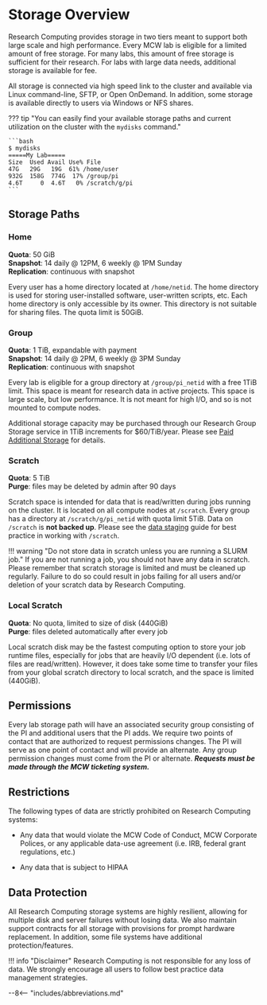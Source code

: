 # Storage Overview

Research Computing provides storage in two tiers meant to support both large scale and high performance. Every MCW lab is eligible for a limited amount of free storage. For many labs, this amount of free storage is sufficient for their research. For labs with large data needs, additional storage is available for fee.

All storage is connected via high speed link to the cluster and available via Linux command-line, SFTP, or Open OnDemand. In addition, some storage is available directly to users via Windows or NFS shares.

??? tip "You can easily find your available storage paths and current utilization on the cluster  with the `mydisks` command."

    ```bash
    $ mydisks
    =====My Lab=====
    Size  Used Avail Use% File
    47G   29G   19G  61% /home/user
    932G  158G  774G  17% /group/pi
    4.6T     0  4.6T   0% /scratch/g/pi
    ```

## Storage Paths

### Home

**Quota**: 50 GiB  
**Snapshot**: 14 daily @ 12PM, 6 weekly @ 1PM Sunday  
**Replication**: continuous with snapshot

Every user has a home directory located at `/home/netid`. The home directory is used for storing user-installed software, user-written scripts, etc. Each home directory is only accessible by its owner. This directory is not suitable for sharing files. The quota limit is 50GiB.

### Group

**Quota**: 1 TiB, expandable with payment  
**Snapshot**: 14 daily @ 2PM, 6 weekly @ 3PM Sunday  
**Replication**: continuous with snapshot

Every lab is eligible for a group directory at `/group/pi_netid` with a free 1TiB limit. This space is meant for research data in active projects. This space is large scale, but low performance. It is not meant for high I/O, and so is not mounted to compute nodes.

Additional storage capacity may be purchased through our Research Group Storage service in 1TiB increments for $60/TiB/year. Please see [Paid Additional Storage](../storage/paid-storage.md) for details.

### Scratch

**Quota**: 5 TiB  
**Purge**: files may be deleted by admin after 90 days

Scratch space is intended for data that is read/written during jobs running on the cluster. It is located on all compute nodes at `/scratch`. Every group has a directory at `/scratch/g/pi_netid` with quota limit 5TiB. Data on `/scratch` is **not backed up**. Please see the [data staging](../user-guide/jobs/storage-job.md) guide for best practice in working with `/scratch`.

!!! warning "Do not store data in scratch unless you are running a SLURM job."
    If you are not running a job, you should not have any data in scratch. Please remember that scratch storage is limited and must be cleaned up regularly. Failure to do so could result in jobs failing for all users and/or deletion of your scratch data by Research Computing.

### Local Scratch

**Quota**: No quota, limited to size of disk (440GiB)  
**Purge**: files deleted automatically after every job

Local scratch disk may be the fastest computing option to store your job runtime files, especially for jobs that are heavily I/O dependent (i.e. lots of files are read/written). However, it does take some time to transfer your files from your global scratch directory to local scratch, and the space is limited (440GiB).

## Permissions

Every lab storage path will have an associated security group consisting of the PI and additional users that the PI adds. We require two points of contact that are authorized to request permissions changes. The PI will serve as one point of contact and will provide an alternate. Any group permission changes must come from the PI or alternate. ***Requests must be made through the MCW ticketing system.***

## Restrictions

The following types of data are strictly prohibited on Research Computing systems:

- Any data that would violate the MCW Code of Conduct, MCW Corporate Polices, or any applicable data-use agreement (i.e. IRB, federal grant regulations, etc.)

- Any data that is subject to HIPAA

## Data Protection

All Research Computing storage systems are highly resilient, allowing for multiple disk and server failures without losing data. We also maintain support contracts for all storage with provisions for prompt hardware replacement. In addition, some file systems have additional protection/features.

!!! info "Disclaimer"
    Research Computing is not responsible for any loss of data. We strongly encourage all users to follow best practice data management strategies.

--8<-- "includes/abbreviations.md"
